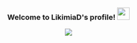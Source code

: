 <h3 align="center">
  Welcome to LikimiaD's profile!
  <img src="https://media.giphy.com/media/hvRJCLFzcasrR4ia7z/giphy.gif" width="28">
</h3>
<p align="center">
  <a href="https://github.com/DenverCoder1/readme-typing-svg"><img src="https://readme-typing-svg.herokuapp.com?color=%23F7337A&center=true&lines=A+20-year-old+student;Experienced+Python%2FJS%2FC+Developer;I+am+interested+in+3D+modeling;Always+learning+new+things"></a>
</p>
